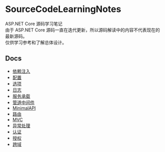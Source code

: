 # SourceCodeLearningNotes

ASP.NET Core 源码学习笔记  
由于 ASP.NET Core 源码一直在迭代更新，所以源码解读中的内容不代表现在的最新源码。  
仅供学习参考和了解总体设计。  

## Docs

- [依赖注入](https://github.com/AlexKuai/SourceCodeLearningNotes/blob/main/依赖注入.md)  
- [配置](https://github.com/AlexKuai/SourceCodeLearningNotes/blob/main/配置.md)  
- [选项](https://github.com/AlexKuai/SourceCodeLearningNotes/blob/main/选项.md)  
- [日志](https://github.com/AlexKuai/SourceCodeLearningNotes/blob/main/日志.md)  
- [服务承载](https://github.com/AlexKuai/SourceCodeLearningNotes/blob/main/服务承载.md)  
- [管道中间件](https://github.com/AlexKuai/SourceCodeLearningNotes/blob/main/管道中间件.md)  
- [MinimalAPI](https://github.com/AlexKuai/SourceCodeLearningNotes/blob/main/MinimalAPI.md)  
- [路由](https://github.com/AlexKuai/SourceCodeLearningNotes/blob/main/路由.md)  
- [MVC](https://github.com/AlexKuai/SourceCodeLearningNotes/blob/main/MVC.md)
- [异常处理](https://github.com/AlexKuai/SourceCodeLearningNotes/blob/main/异常处理.md)  
- [认证](https://github.com/AlexKuai/SourceCodeLearningNotes/blob/main/认证.md)  
- [授权](https://github.com/AlexKuai/SourceCodeLearningNotes/blob/main/授权.md)  
- [跨域](https://github.com/AlexKuai/SourceCodeLearningNotes/blob/main/跨域.md)  
